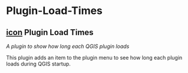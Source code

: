 # Plugin-Load-Times
## [icon](https://github.com/mstuyts/Plugin-Load-Times/blob/master/icon.png?raw=true) Plugin Load Times
*A plugin to show how long each QGIS plugin loads*

This plugin adds an item to the plugin menu to see how long each plugin loads during QGIS startup.
